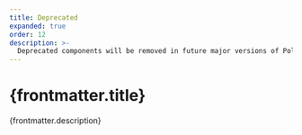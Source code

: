 ```yaml
---
title: Deprecated
expanded: true
order: 12
description: >-
  Deprecated components will be removed in future major versions of Polaris. These components could be deprecated for a [number of reasons](https://polaris.shopify.com/getting-started/components-lifecycle#requirements-for-deprecation) and should be avoided. These components will show warnings in the component file and provide details for alternative usage. For more information, check out the [component lifecycles](https://polaris.shopify.com/getting-started/components-lifecycle#deprecated).
---
```


# {frontmatter.title}

<Lede>{frontmatter.description}</Lede>

<Examples />

<Props componentName={frontmatter.title} />
